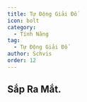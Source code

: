 ```yaml
---
title: Tự Động Giải Đố
icon: bolt
category:
  - Tính Năng
tag:
  - Tự Động Giải Đố
author: Schvis
order: 12
---
```



## Sắp Ra Mắt.
